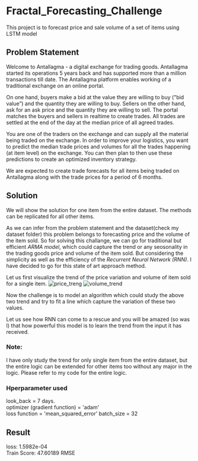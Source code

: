 # Fractal_Forecasting_Challenge
This project is to forecast price and sale volume of a set of items using LSTM model
## Problem Statement
Welcome to Antallagma - a digital exchange for trading goods. Antallagma started its operations 5 years back and has 
supported more than a million transactions till date. The Antallagma platform enables working of a traditional exchange 
on an online portal. 

On one hand, buyers make a bid at the value they are willing to buy ("bid value”) and the quantity they are willing to buy. 
Sellers on the other hand, ask for an ask price and the quantity they are willing to sell. The portal matches the buyers and 
sellers in realtime to create trades. All trades are settled at the end of the day at the median price of all agreed trades. 

You are one of the traders on the exchange and can supply all the material being traded on the exchange. 
In order to improve your logistics, you want to predict the median trade prices and volumes for all the trades 
happening (at item level) on the exchange. You can then plan to then use these predictions to create an optimized inventory strategy. 

We are expected to create trade forecasts for all items being traded on Antallagma along with the trade prices for a period of 6 months. 

## Solution
We will show the solution for one item from the entire dataset. The methods can be replicated for all other items.

As we can infer from the problem statement and the dataset(check my dataset folder) this problem belongs to forecasting price and the volume of the item sold. 
So for solving this challange, we can go for traditional but efficient *ARMA model*, which could capture the trend or any seosonality in the trading goods price and volume of the item sold. But considering the simplicity as well as the efficiency of the *Recurrent Neural Network (RNN)*. I have decided to go for this state of art approach method.

Let us first visualize the trend of the price variation and volume of item sold for a single item.
![price_treng](https://user-images.githubusercontent.com/14236684/28273039-33be03ea-6adb-11e7-86ac-9acdbc2b8108.PNG)
![volume_trend](https://user-images.githubusercontent.com/14236684/28273125-7644d298-6adb-11e7-8af6-cdb714c8a417.PNG)

Now the challenge is to model an algorithm which could study the above two trend and try to fit a line which capture the variation of these two values.

Let us see how RNN can come to a rescue and you will be amazed (so was I) that how powerful this model is to learn the trend from the input it has received.

### Note:
I have only study the trend for only single item from the entire dataset, but the entire logic can be extended for other items too without any major in the logic. Please refer to my code for the entire logic.

### Hperparameter used
look_back = 7 days. <br />
optimizer (gradient function) = 'adam' <br />
loss function = 'mean_squared_error' 
batch_size = 32

## Result

loss: 1.5982e-04 <br />
Train Score: 47.60189 RMSE












